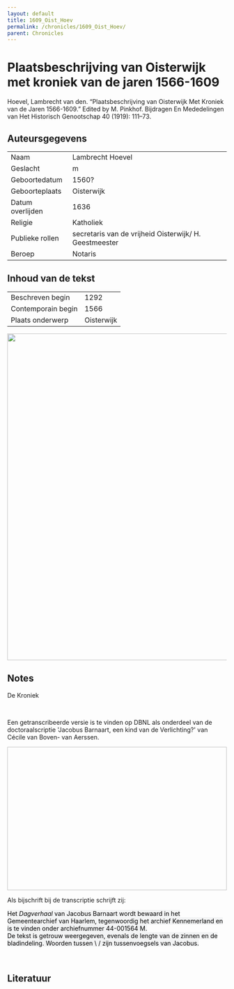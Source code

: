 ```yaml
---
layout: default
title: 1609_Oist_Hoev
permalink: /chronicles/1609_Oist_Hoev/
parent: Chronicles
--- 
```



# Plaatsbeschrijving van Oisterwijk met kroniek van de jaren 1566-1609 

Hoevel, Lambrecht van den. “Plaatsbeschrijving van Oisterwijk Met Kroniek van de Jaren 1566-1609.” Edited by M. Pinkhof. Bijdragen En Mededelingen van Het Historisch Genootschap 40 (1919): 111–73. 

## Auteursgegevens 

| | | 
| --------------- | --------------- | 
| Naam | Lambrecht Hoevel | 
| Geslacht | m | 
 | Geboortedatum | 1560? | 
| Geboorteplaats | Oisterwijk | 
| Datum overlijden | 1636 | 
| Religie | Katholiek | 
| Publieke rollen | secretaris van de vrijheid Oisterwijk/ H. Geestmeester | 
| Beroep | Notaris | 

## Inhoud van de tekst 

| | | 
| --------------- | --------------- | 
| Beschreven begin | 1292 | 
| Contemporain begin | 1566 | 
| Plaats onderwerp | Oisterwijk | 

[<img src="..\..\barplots_chronicles\1609_Oist_Hoev.jpg" width="750"/>](..\..\barplots_chronicles\1609_Oist_Hoev.jpg) 

## Notes 

<div data-schema-version="8"><p>De Kroniek</p>
<p>&nbsp;</p>
<p>Een getranscribeerde versie is te vinden op DBNL als onderdeel van de doctoraalscriptie 'Jacobus Barnaart, een kind van de Verlichting?' van Cécile van Boven- van Aerssen.</p>
<p><img alt="" data-attachment-key="XMKBAG3I" width="606" height="329"></p>
<p>Als bijschrift bij de transcriptie schrijft zij:</p>
<p><span style="color: #000000"><span style="background-color: #f3f4f5">Het&nbsp;</span></span><em><span style="color: #000000"><span style="background-color: #f3f4f5">Dagverhaal</span></span></em><span style="color: #000000"><span style="background-color: #f3f4f5">&nbsp;van Jacobus Barnaart wordt bewaard in het Gemeentearchief van Haarlem, tegenwoordig het archief Kennemerland en is te vinden onder archiefnummer 44-001564 M.<br>De tekst is getrouw weergegeven, evenals de lengte van de zinnen en de bladindeling. Woorden tussen \ / zijn tussenvoegsels van Jacobus.</span></span></p>
<p>&nbsp;</p>
</div> 

## Literatuur 

